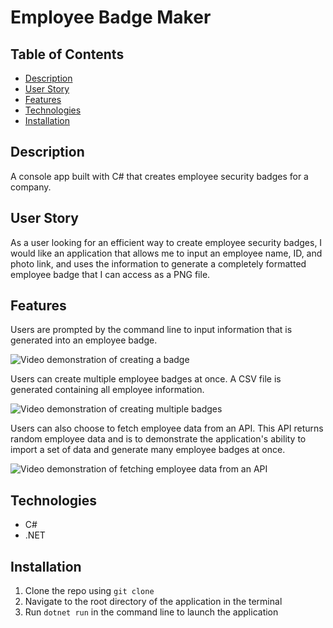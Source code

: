 # Employee Badge Maker

## Table of Contents

- [Description](#description)
- [User Story](#user-story)
- [Features](#features)
- [Technologies](#technologies)
- [Installation](#installation)

## Description

A console app built with C# that creates employee security badges for a company.

## User Story

As a user looking for an efficient way to create employee security badges, I would like an application that allows me to input an employee name, ID, and photo link, and uses the information to generate a completely formatted employee badge that I can access as a PNG file.

## Features

Users are prompted by the command line to input information that is generated into an employee badge.

![Video demonstration of creating a badge](assets/employee-badge-maker-demo-1.gif)

Users can create multiple employee badges at once. A CSV file is generated containing all employee information.

![Video demonstration of creating multiple badges](assets/employee-badge-maker-demo-2.gif)

Users can also choose to fetch employee data from an API. This API returns random employee data and is to demonstrate the application's ability to import a set of data and generate many employee badges at once.

![Video demonstration of fetching employee data from an API](assets/employee-badge-maker-demo-3.gif)

## Technologies

- C#
- .NET

## Installation

1. Clone the repo using `git clone`
2. Navigate to the root directory of the application in the terminal
3. Run `dotnet run` in the command line to launch the application
